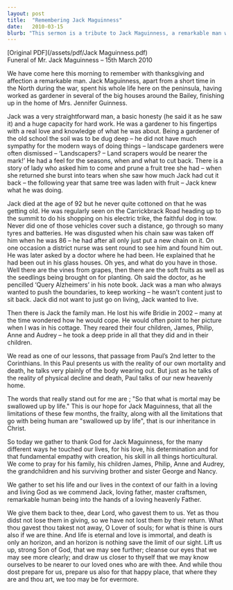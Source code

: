 ```yaml
---
layout: post
title:  "Remembering Jack Maguinness"
date:   2010-03-15
blurb: "This sermon is a tribute to Jack Maguinness, a remarkable man who lived his life with honesty, hard work, and a deep love for gardening. Despite his age, Jack continued to push boundaries and live life to the fullest. His passing is a reminder of our mortality, but also of the hope we have in Christ for eternal life."
---
```

[Original PDF](/assets/pdf/Jack Maguinness.pdf)    
Funeral of Mr. Jack Maguinness – 15th March 2010

We have come here this morning to remember with thanksgiving and affection a remarkable man. Jack Maguinness, apart from a short time in the North during the war, spent his whole life here on the peninsula, having worked as gardener in several of the big houses around the Bailey, finishing up in the home of Mrs. Jennifer Guinness.

Jack was a very straightforward man, a basic honesty (he said it as he saw it) and a huge capacity for hard work. He was a gardener to his fingertips with a real love and knowledge of what he was about. Being a gardener of the old school the soil was to be dug deep – he did not have much sympathy for the modern ways of doing things – landscape gardeners were often dismissed – ‘Landscapers? – Land scrapers would be nearer the mark!’ He had a feel for the seasons, when and what to cut back. There is a story of lady who asked him to come and prune a fruit tree she had – when she returned she burst into tears when she saw how much Jack had cut it back – the following year that same tree was laden with fruit – Jack knew what he was doing.

Jack died at the age of 92 but he never quite cottoned on that he was getting old. He was regularly seen on the Carrickbrack Road heading up to the summit to do his shopping on his electric trike, the faithful dog in tow. Never did one of those vehicles cover such a distance, go through so many tyres and batteries. He was disgusted when his chain saw was taken off him when he was 86 – he had after all only just put a new chain on it. On one occasion a district nurse was sent round to see him and found him out. He was later asked by a doctor where he had been. He explained that he had been out in his glass houses. Oh yes, and what do you have in those. Well there are the vines from grapes, then there are the soft fruits as well as the seedlings being brought on for planting. Oh said the doctor, as he pencilled ‘Query Alzheimers’ in his note book. Jack was a man who always wanted to push the boundaries, to keep working – he wasn’t content just to sit back. Jack did not want to just go on living, Jack wanted to live.

Then there is Jack the family man. He lost his wife Bridie in 2002 – many at the time wondered how he would cope. He would often point to her picture when I was in his cottage. They reared their four children, James, Philip, Anne and Audrey – he took a deep pride in all that they did and in their children.

We read as one of our lessons, that passage from Paul’s 2nd letter to the Corinthians. In this Paul presents us with the reality of our own mortality and death, he talks very plainly of the body wearing out. But just as he talks of the reality of physical decline and death, Paul talks of our new heavenly home.

The words that really stand out for me are ; "So that what is mortal may be swallowed up by life." This is our hope for Jack Maguinness, that all the limitations of these few months, the frailty, along with all the limitations that go with being human are "swallowed up by life", that is our inheritance in Christ.

So today we gather to thank God for Jack Maguinness, for the many different ways he touched our lives, for his love, his determination and for that fundamental empathy with creation, his skill in all things horticultural. We come to pray for his family, his children James, Philip, Anne and Audrey, the grandchildren and his surviving brother and sister George and Nancy.

We gather to set his life and our lives in the context of our faith in a loving and living God as we commend Jack, loving father, master craftsmen, remarkable human being into the hands of a loving heavenly Father.

We give them back to thee, dear Lord, who gavest them to us. Yet as thou didst not lose them in giving, so we have not lost them by their return. What thou gavest thou takest not away, O Lover of souls; for what is thine is ours also if we are thine. And life is eternal and love is immortal, and death is only an horizon, and an horizon is nothing save the limit of our sight. Lift us up, strong Son of God, that we may see further; cleanse our eyes that we may see more clearly; and draw us closer to thyself that we may know ourselves to be nearer to our loved ones who are with thee. And while thou dost prepare for us, prepare us also for that happy place, that where they are and thou art, we too may be for evermore.
